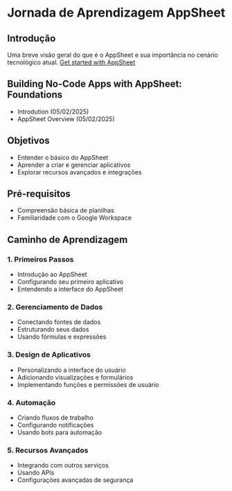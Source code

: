 # Jornada de Aprendizagem AppSheet

## Introdução
Uma breve visão geral do que é o AppSheet e sua importância no cenário tecnológico atual.
[Get started with AppSheet](https://support.google.com/appsheet/answer/11581986?visit_id=638742141166575591-251034524&p=get-started&rd=1)

## Building No-Code Apps with AppSheet: Foundations
- Introdution (05/02/2025)
- AppSheet Overview (05/02/2025)

## Objetivos
- Entender o básico do AppSheet
- Aprender a criar e gerenciar aplicativos
- Explorar recursos avançados e integrações

## Pré-requisitos
- Compreensão básica de planilhas
- Familiaridade com o Google Workspace

## Caminho de Aprendizagem

### 1. Primeiros Passos
- Introdução ao AppSheet
- Configurando seu primeiro aplicativo
- Entendendo a interface do AppSheet

### 2. Gerenciamento de Dados
- Conectando fontes de dados
- Estruturando seus dados
- Usando fórmulas e expressões

### 3. Design de Aplicativos
- Personalizando a interface do usuário
- Adicionando visualizações e formulários
- Implementando funções e permissões de usuário

### 4. Automação
- Criando fluxos de trabalho
- Configurando notificações
- Usando bots para automação

### 5. Recursos Avançados
- Integrando com outros serviços
- Usando APIs
- Configurações avançadas de segurança